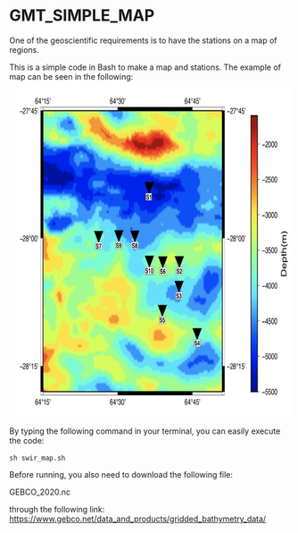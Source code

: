 # GMT_SIMPLE_MAP
One of the geoscientific requirements is to have the stations on a map of regions.

This is a simple code in Bash to make a map and stations. The example of map can be seen in the following:
<img src="map_result.png" width="800" height="600">


By typing the following command in your terminal, you can easily execute the code:

```
sh swir_map.sh
```
Before running, you also need to download the following file:

GEBCO_2020.nc

through the following link:
https://www.gebco.net/data_and_products/gridded_bathymetry_data/

